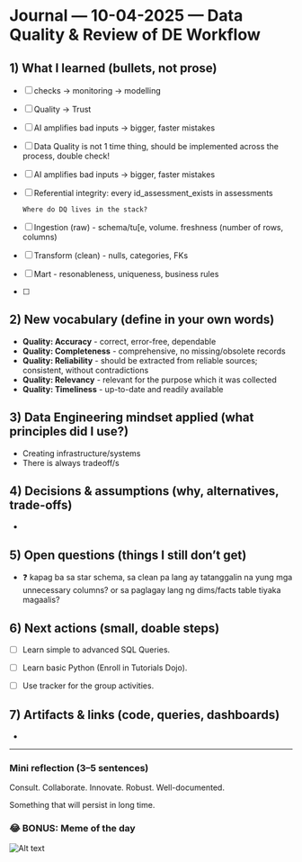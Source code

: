 # Journal — 10-04-2025 — Data Quality & Review of DE Workflow

## 1) What I learned (bullets, not prose)
- [ ] checks -> monitoring -> modelling
- [ ] Quality -> Trust
- [ ] AI amplifies bad inputs -> bigger, faster mistakes
- [ ] Data Quality is not 1 time thing, should be implemented across the process, double check!
- [ ] AI amplifies bad inputs -> bigger, faster mistakes
- [ ] Referential integrity: every id_assessment_exists in assessments

      Where do DQ lives in the stack?
- [ ] Ingestion (raw) - schema/tu[e, volume. freshness (number of rows, columns)
- [ ] Transform (clean) - nulls, categories, FKs
- [ ] Mart - resonableness, uniqueness, business rules
- [ ] 

## 2) New vocabulary (define in your own words)
- **Quality: Accuracy** - correct, error-free, dependable
- **Quality: Completeness** - comprehensive, no missing/obsolete records
- **Quality: Reliability** - should be extracted from reliable sources; consistent, without contradictions
- **Quality: Relevancy** - relevant for the purpose which it was collected
- **Quality: Timeliness** - up-to-date and readily available

## 3) Data Engineering mindset applied (what principles did I use?)
- Creating infrastructure/systems
- There is always tradeoff/s

## 4) Decisions & assumptions (why, alternatives, trade-offs)
- 

## 5) Open questions (things I still don’t get)
- ❓ kapag ba sa star schema, sa clean pa lang ay tatanggalin na yung mga unnecessary columns? or sa paglagay lang ng dims/facts table tiyaka magaalis?


## 6) Next actions (small, doable steps)
- [ ] Learn simple to advanced SQL Queries.  
- [ ] Learn basic Python (Enroll in Tutorials Dojo).
- [ ] Use tracker for the group activities.


## 7) Artifacts & links (code, queries, dashboards)
- 

---

### Mini reflection (3–5 sentences)
Consult. Collaborate. Innovate. Robust. Well-documented.

Something that will persist in long time.


### 😂 BONUS: Meme of the day  

![Alt text](https://encrypted-tbn0.gstatic.com/images?q=tbn:ANd9GcS6iIRtNXeyWe2fCBZlZX7zd8nQNhc0l5FTtA&s "huhu")


